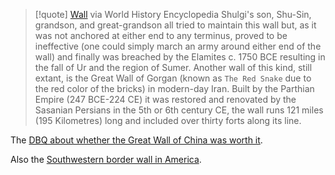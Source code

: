 > [!quote] [Wall](https://member.worldhistory.org/wall/) via World History Encyclopedia 
> Shulgi's son, Shu-Sin, grandson, and great-grandson all tried to maintain this wall but, as it was not anchored at either end to any terminus, proved to be ineffective (one could simply march an army around either end of the wall) and finally was breached by the Elamites c. 1750 BCE resulting in the fall of Ur and the region of Sumer. Another wall of this kind, still extant, is the Great Wall of Gorgan (known as `The Red Snake` due to the red color of the bricks) in modern-day Iran. Built by the Parthian Empire (247 BCE-224 CE) it was restored and renovated by the Sasanian Persians in the 5th or 6th century CE, the wall runs 121 miles (195 Kilometres) long and included over thirty forts along its line.

The [DBQ about whether the Great Wall of China was worth it](https://coretools.ldc.org/mods/41d7a7c7-0aba-4d9b-b928-1fc3ccf5138a). 

Also the [Southwestern border wall in America](https://www.usatoday.com/border-wall/). 

